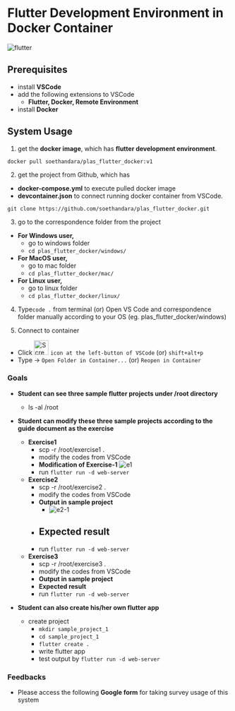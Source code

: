 # Flutter Development Environment in Docker Container
![flutter](https://github.com/soethandara/plas_flutter_docker/assets/148550611/26af9f16-4306-47be-ac17-36ad895f4185)

## Prerequisites 
- install **VSCode**
- add the following extensions to VSCode
  - **Flutter, Docker, Remote Environment**
- install **Docker**
  
## System Usage
1. get the **docker image**, which has **flutter development environment**. 
```
docker pull soethandara/plas_flutter_docker:v1
```

2. get the project from Github, which has
- **docker-compose.yml** to execute pulled docker image
- **devcontainer.json** to connect running docker container from VSCode.
```
git clone https://github.com/soethandara/plas_flutter_docker.git
```

3. go to the correspondence folder from the project
- **For Windows user,**
  - go to windows folder
  - ```cd plas_flutter_docker/windows/```
- **For MacOS user,**
  - go to mac folder
  - ```cd plas_flutter_docker/mac/```
- **For Linux user,**
  - go to linux folder
  - ```cd plas_flutter_docker/linux/```

4. Type```code .``` from terminal (or) Open VS Code and correspondence folder manually according to your OS (eg. plas_flutter_docker/windows)

6. Connect to container
  - Click <img width="33" alt="Screenshot 2023-10-26 at 22 41 49" src="https://github.com/soethandara/plas_flutter_docker/assets/148550611/67707f4d-ba87-464d-abad-31421b524253">
 ```icon at the left-button of VSCode``` (or) ```shift+alt+p ```
  - Type -> ```Open Folder in Container...``` (or) ```Reopen in Container ```

### Goals
- **Student can see three sample flutter projects under /root directory**
  - ls -al /root
- **Student can modify these three sample projects according to the guide document as the exercise**
  - **Exercise1**
    - scp -r /root/exercise1 .
    - modify the codes from VSCode
    - **Modification of Exercise-1**
       ![e1](https://github.com/soethandara/plas_flutter_docker/assets/148550611/65c14ab8-a390-440b-9f0c-888e111f6067)
    - run ```flutter run -d web-server```
  - **Exercise2**
    - scp -r /root/exercise2 .
    - modify the codes from VSCode
    - **Output in sample project**
        - ![e2-1](https://github.com/soethandara/plas_flutter_docker/assets/148550611/f6420c70-d36c-4552-9214-4dd8cb9daac5)
    - **Expected result**
        - 
    - run ```flutter run -d web-server```
  - **Exercise3**
    - scp -r /root/exercise3 .
    - modify the codes from VSCode
    - **Output in sample project**
    - **Expected result**
    - run ```flutter run -d web-server```
      
- **Student can also create his/her own flutter app**
  - create project
    - ```mkdir sample_project_1```
    - ```cd sample_project_1```
    - ```flutter create .```
    - write flutter app
    - test output by ```flutter run -d web-server```

### Feedbacks
- Please access the following **Google form** for taking survey usage of this system
